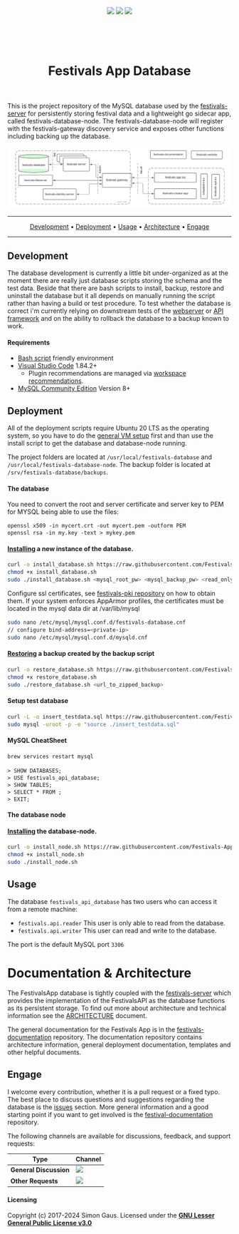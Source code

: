 <p align="center">
   <a href="https://github.com/Festivals-App/festivals-database/commits/" title="Last Commit"><img src="https://img.shields.io/github/last-commit/Festivals-App/festivals-database?style=flat"></a>
   <a href="https://github.com/festivals-app/festivals-database/issues" title="Open Issues"><img src="https://img.shields.io/github/issues/festivals-app/festivals-database?style=flat"></a>
   <a href="./LICENSE" title="License"><img src="https://img.shields.io/github/license/festivals-app/festivals-database.svg"></a>
</p>

<h1 align="center">
    <br/><br/>
    Festivals App Database
    <br/><br/>
</h1>

This is the project repository of the MySQL database used by the [festivals-server](https://github.com/festivals-app/festivals-server) for persistently storing festival data 
and a lightweight go sidecar app, called festivals-database-node. The festivals-database-node will register with the festivals-gateway discovery service and exposes other
functions including backing up the database.

![Figure 1: Architecture Overview Highlighted](https://github.com/Festivals-App/festivals-documentation/blob/main/images/architecture/overview_database.png "Figure 1: Architecture Overview Highlighted")

<hr/>
<p align="center">
    <a href="#development">Development</a> •
    <a href="#deployment">Deployment</a> • 
    <a href="#usage">Usage</a> • 
    <a href="#architecture">Architecture</a> •
    <a href="#engage">Engage</a>
</p>
<hr/>

## Development
The database development is currently a little bit under-organized as at the moment there are really just database scripts storing the schema and the test data. 
Beside that there are bash scripts to install, backup, restore and uninstall the database but it all depends on manually running the script rather than having a 
build or test procedure. To test whether the database is correct i'm currently relying on downstream tests of the [webserver](https://github.com/Festivals-App/festivals-server) 
or [API framework](https://github.com/Festivals-App/festivals-api-ios) and on the ability to rollback the database to a backup known to work.

#### Requirements
- [Bash script](https://en.wikipedia.org/wiki/Bash_(Unix_shell)) friendly environment
- [Visual Studio Code](https://code.visualstudio.com/download) 1.84.2+
    * Plugin recommendations are managed via [workspace recommendations](https://code.visualstudio.com/docs/editor/extension-marketplace#_recommended-extensions).
- [MySQL Community Edition](https://www.mysql.com/de/products/community/) Version 8+ 

## Deployment
All of the deployment scripts require Ubuntu 20 LTS as the operating system, so you have to do the [general VM setup](https://github.com/Festivals-App/festivals-documentation/tree/master/deployment/general-vm-setup) first and than use the install script to get the database and database-node running.

The project folders are located at `/usr/local/festivals-database` and `/usr/local/festivals-database-node`.
The backup folder is located at `/srv/festivals-database/backups`.

#### The database
You need to convert the root and server certificate and server key to PEM for MYSQL being able to use the files:
```
openssl x509 -in mycert.crt -out mycert.pem -outform PEM
openssl rsa -in my.key -text > mykey.pem
```

#### [Installing](https://github.com/Festivals-App/festivals-database/blob/main/operation/install_database.sh) a new instance of the database. 
```bash
curl -o install_database.sh https://raw.githubusercontent.com/Festivals-App/festivals-database/main/operation/install_database.sh
chmod +x install_database.sh
sudo ./install_database.sh <mysql_root_pw> <mysql_backup_pw> <read_only_pw> <read_write_pw>
```

Configure ssl certificates, see [festivals-pki repository](https://github.com/Festivals-App/festivals-pki) on how to obtain them.
If your system enforces AppArmor profiles, the certificates must be located in the mysql data dir at /var/lib/mysql
```bash
sudo nano /etc/mysql/mysql.conf.d/festivals-database.cnf
// configure bind-address=<private-ip>
sudo nano /etc/mysql/mysql.conf.d/mysqld.cnf
```

#### [Restoring](https://github.com/Festivals-App/festivals-database/blob/main/operation/restore_database.sh) a backup created by the backup script
```bash
curl -o restore_database.sh https://raw.githubusercontent.com/Festivals-App/festivals-database/main/operation/restore_database.sh
chmod +x restore_database.sh
sudo ./restore_database.sh <url_to_zipped_backup>
```

#### Setup test database
```bash
curl -L -o insert_testdata.sql https://raw.githubusercontent.com/Festivals-App/festivals-database/main/database_scripts/insert_testdata.sql
sudo mysql -uroot -p -e "source ./insert_testdata.sql"
```

#### MySQL CheatSheet
```mysql
brew services restart mysql

> SHOW DATABASES; 
> USE festivals_api_database;
> SHOW TABLES;
> SELECT * FROM ;
> EXIT;
```

#### The database node

#### [Installing](https://github.com/Festivals-App/festivals-database/blob/main/operation/install_node.sh) the database-node. 
```bash
curl -o install_node.sh https://raw.githubusercontent.com/Festivals-App/festivals-database/main/operation/install_node.sh
chmod +x install_node.sh
sudo ./install_node.sh
```

## Usage
The database `festivals_api_database` has two users who can access it from a remote machine:

- `festivals.api.reader` This user is only able to read from the database.
- `festivals.api.writer` This user can read and write to the database.

The port is the default MySQL port `3306`

# Documentation & Architecture
The FestivalsApp database is tightly coupled with the [festivals-server](https://github.com/Festivals-App/festivals-server) which provides the implementation of the FestivalsAPI as the database functions as its persistent storage. To find out more about architecture and technical information see the [ARCHITECTURE](./ARCHITECTURE.md) document.

The general documentation for the Festivals App is in the [festivals-documentation](https://github.com/festivals-app/festivals-documentation) repository. 
The documentation repository contains architecture information, general deployment documentation, templates and other helpful documents.

## Engage
I welcome every contribution, whether it is a pull request or a fixed typo. The best place to discuss questions and suggestions regarding the database is the [issues](https://github.com/festivals-app/festivals-database/issues/) section. More general information and a good starting point if you want to get involved is the [festival-documentation](https://github.com/Festivals-App/festivals-documentation) repository.

The following channels are available for discussions, feedback, and support requests:

| Type                     | Channel                                                |
| ------------------------ | ------------------------------------------------------ |
| **General Discussion**   | <a href="https://github.com/festivals-app/festivals-documentation/issues/new/choose" title="General Discussion"><img src="https://img.shields.io/github/issues/festivals-app/festivals-documentation/question.svg?style=flat-square"></a> </a>   |
| **Other Requests**    | <a href="mailto:simon.cay.gaus@gmail.com" title="Email me"><img src="https://img.shields.io/badge/email-Simon-green?logo=mail.ru&style=flat-square&logoColor=white"></a>   |

#### Licensing
Copyright (c) 2017-2024 Simon Gaus. Licensed under the [**GNU Lesser General Public License v3.0**](./LICENSE)
